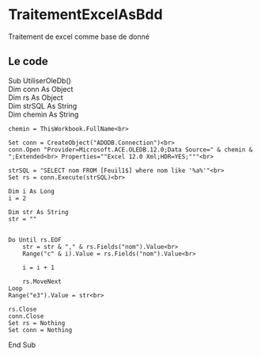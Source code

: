 # TraitementExcelAsBdd
Traitement de excel comme base de donné

## Le code
Sub UtiliserOleDb()<br>
    Dim conn As Object<br>
    Dim rs As Object<br>
    Dim strSQL As String<br>
    Dim chemin As String<br>
    
    chemin = ThisWorkbook.FullName<br>
    
    Set conn = CreateObject("ADODB.Connection")<br>
    conn.Open "Provider=Microsoft.ACE.OLEDB.12.0;Data Source=" & chemin & ";Extended<br> Properties=""Excel 12.0 Xml;HDR=YES;"""<br>
    
    strSQL = "SELECT nom FROM [Feuil1$] where nom like '%a%'"<br>
    Set rs = conn.Execute(strSQL)<br>
    
    Dim i As Long
    i = 2
    
    Dim str As String
    str = ""
    

    Do Until rs.EOF
        str = str & "," & rs.Fields("nom").Value<br>
        Range("c" & i).Value = rs.Fields("nom").Value<br>
        
        i = i + 1
        
        rs.MoveNext
    Loop
    Range("e3").Value = str<br>

    rs.Close
    conn.Close
    Set rs = Nothing
    Set conn = Nothing
End Sub

